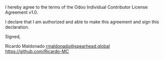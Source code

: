 I hereby agree to the terms of the Odoo Individual Contributor License Agreement v1.0.

I declare that I am authorized and able to make this agreement and sign this declaration.

Signed,

Ricardo Maldonado rmaldonado@spearhead.global https://github.com/Ricardo-MC
